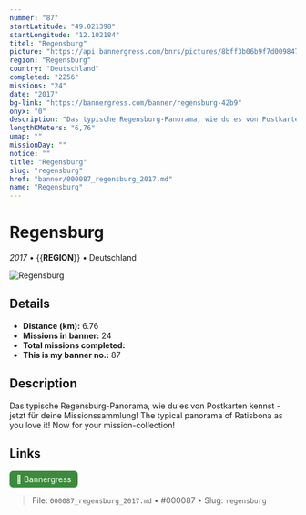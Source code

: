 ```yaml
---
nummer: "87"
startLatitude: "49.021398"
startLongitude: "12.102184"
titel: "Regensburg"
picture: "https://api.bannergress.com/bnrs/pictures/8bff3b06b9f7d0098475d7f2f1b15614"
region: "Regensburg"
country: "Deutschland"
completed: "2256"
missions: "24"
date: "2017"
bg-link: "https://bannergress.com/banner/regensburg-42b9"
onyx: "0"
description: "Das typische Regensburg-Panorama, wie du es von Postkarten kennst - jetzt für deine Missionssammlung! \nThe typical panorama of Ratisbona as you love it! Now for your mission-collection!"
lengthKMeters: "6,76"
umap: ""
missionDay: ""
notice: ""
title: "Regensburg"
slug: "regensburg"
href: "banner/000087_regensburg_2017.md"
name: "Regensburg"
---
```

# Regensburg

*2017* • {{__REGION__}} • Deutschland

![Regensburg](https://api.bannergress.com/bnrs/pictures/8bff3b06b9f7d0098475d7f2f1b15614)



## Details
- **Distance (km):** 6.76
- **Missions in banner:** 24
- **Total missions completed:** 
- **This is my banner no.:** 87



## Description
Das typische Regensburg-Panorama, wie du es von Postkarten kennst - jetzt für deine Missionssammlung! 
The typical panorama of Ratisbona as you love it! Now for your mission-collection!



## Links
<a href="https://bannergress.com/banner/regensburg-42b9" target="_blank" style="display:inline-block;margin-right:8px;padding:6px 12px;background:#3c8b3c;color:#fff;text-decoration:none;border-radius:6px;">🔗 Bannergress</a>



> File: `000087_regensburg_2017.md` • #000087 • Slug: `regensburg`
